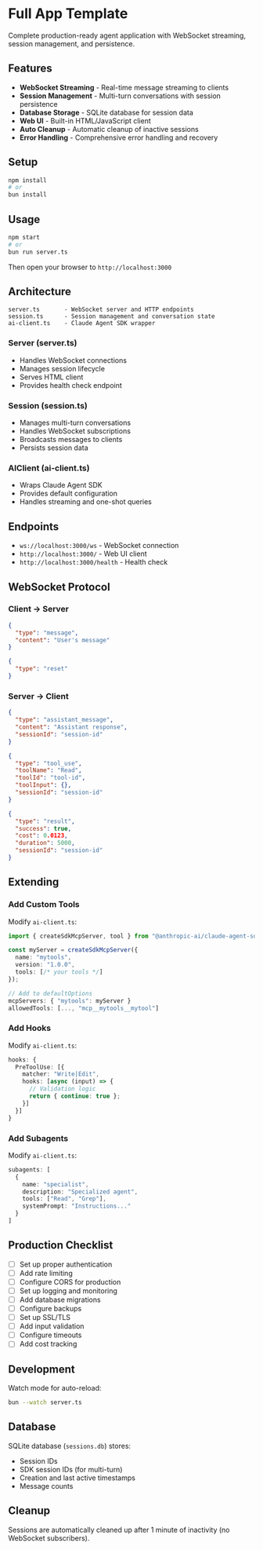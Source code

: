 # Full App Template

Complete production-ready agent application with WebSocket streaming, session management, and persistence.

## Features

- **WebSocket Streaming** - Real-time message streaming to clients
- **Session Management** - Multi-turn conversations with session persistence
- **Database Storage** - SQLite database for session data
- **Web UI** - Built-in HTML/JavaScript client
- **Auto Cleanup** - Automatic cleanup of inactive sessions
- **Error Handling** - Comprehensive error handling and recovery

## Setup

```bash
npm install
# or
bun install
```

## Usage

```bash
npm start
# or
bun run server.ts
```

Then open your browser to `http://localhost:3000`

## Architecture

```
server.ts       - WebSocket server and HTTP endpoints
session.ts      - Session management and conversation state
ai-client.ts    - Claude Agent SDK wrapper
```

### Server (server.ts)

- Handles WebSocket connections
- Manages session lifecycle
- Serves HTML client
- Provides health check endpoint

### Session (session.ts)

- Manages multi-turn conversations
- Handles WebSocket subscriptions
- Broadcasts messages to clients
- Persists session data

### AIClient (ai-client.ts)

- Wraps Claude Agent SDK
- Provides default configuration
- Handles streaming and one-shot queries

## Endpoints

- `ws://localhost:3000/ws` - WebSocket connection
- `http://localhost:3000/` - Web UI client
- `http://localhost:3000/health` - Health check

## WebSocket Protocol

### Client -> Server

```json
{
  "type": "message",
  "content": "User's message"
}
```

```json
{
  "type": "reset"
}
```

### Server -> Client

```json
{
  "type": "assistant_message",
  "content": "Assistant response",
  "sessionId": "session-id"
}
```

```json
{
  "type": "tool_use",
  "toolName": "Read",
  "toolId": "tool-id",
  "toolInput": {},
  "sessionId": "session-id"
}
```

```json
{
  "type": "result",
  "success": true,
  "cost": 0.0123,
  "duration": 5000,
  "sessionId": "session-id"
}
```

## Extending

### Add Custom Tools

Modify `ai-client.ts`:

```typescript
import { createSdkMcpServer, tool } from "@anthropic-ai/claude-agent-sdk";

const myServer = createSdkMcpServer({
  name: "mytools",
  version: "1.0.0",
  tools: [/* your tools */]
});

// Add to defaultOptions
mcpServers: { "mytools": myServer }
allowedTools: [..., "mcp__mytools__mytool"]
```

### Add Hooks

Modify `ai-client.ts`:

```typescript
hooks: {
  PreToolUse: [{
    matcher: "Write|Edit",
    hooks: [async (input) => {
      // Validation logic
      return { continue: true };
    }]
  }]
}
```

### Add Subagents

Modify `ai-client.ts`:

```typescript
subagents: [
  {
    name: "specialist",
    description: "Specialized agent",
    tools: ["Read", "Grep"],
    systemPrompt: "Instructions..."
  }
]
```

## Production Checklist

- [ ] Set up proper authentication
- [ ] Add rate limiting
- [ ] Configure CORS for production
- [ ] Set up logging and monitoring
- [ ] Add database migrations
- [ ] Configure backups
- [ ] Set up SSL/TLS
- [ ] Add input validation
- [ ] Configure timeouts
- [ ] Add cost tracking

## Development

Watch mode for auto-reload:

```bash
bun --watch server.ts
```

## Database

SQLite database (`sessions.db`) stores:
- Session IDs
- SDK session IDs (for multi-turn)
- Creation and last active timestamps
- Message counts

## Cleanup

Sessions are automatically cleaned up after 1 minute of inactivity (no WebSocket subscribers).
